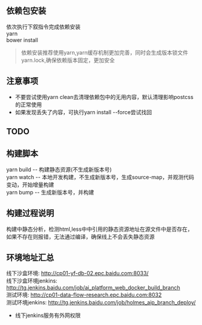 ## 依赖包安装<br>
依次执行下叙指令完成依赖安装<br>
yarn<br>
bower install<br>
> 依赖安装推荐使用yarn,yarn缓存机制更加完善，同时会生成版本锁文件yarn.lock,确保依赖版本固定，更加安全<br>

## 注意事项<br>
* 不要尝试使用yarn clean去清理依赖包中的无用内容，默认清理影响postcss的正常使用<br>
* 如果发现丢失了内容，可执行yarn install --force尝试找回<br>

## TODO<br>

## 构建脚本<br>
yarn build -- 构建静态资源(不生成新版本号)<br>
yarn watch -- 本地开发构建，不生成新版本号，生成source-map，并观测代码变动，开始增量构建<br>
yarn bump -- 生成新版本号，并构建<br>

## 构建过程说明<br>
构建中静态分析，检测html,less中中引用的静态资源地址在源文件中是否存在，如果不存在则报错，无法通过编译，确保线上不会丢失静态资源<br>

## 环境地址汇总<br>
线下沙盒环境: http://cp01-yf-db-02.epc.baidu.com:8033/<br>
线下沙盒环境jenkins: http://tg.jenkins.baidu.com/job/ai_platform_web_docker_build_branch<br>
测试环境: http://cp01-data-flow-research.epc.baidu.com:8032<br>
测试环境jenkins: http://tg.jenkins.baidu.com/job/holmes_aip_branch_deploy/<br>
* 线下jenkins服务有外网权限<br>
